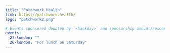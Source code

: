 ```yaml
---
title: "Patchwork Health"
link: https://patchwork.health/
logo: "patchwork2.png"

# Events sponsored denoted by `<hackday>` and sponsorship amount/resource
events:
  27-london: ""
  26-london: "For lunch on Saturday"
---
```

